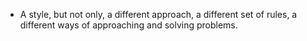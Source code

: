 * A style, but not only, a different approach, a different set of rules, a different ways of approaching and solving problems.